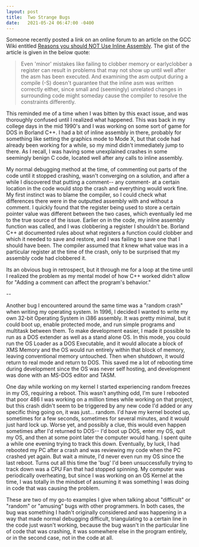 ```yaml
---
layout: post
title:  Two Strange Bugs
date:   2021-05-24 06:47:00 -0400
---
```


Someone recently posted a link on an online forum to an article on the GCC Wiki entitled [Reasons you should NOT Use Inline Assembly](https://gcc.gnu.org/wiki/DontUseInlineAsm). The gist of the article is given in the below quote:

> Even 'minor' mistakes like failing to clobber memory or earlyclobber a register can result in problems that may not show up until well after the asm has been executed. And examining the asm output during a compile (-S) doesn't guarantee that the inline asm was written correctly either, since small and (seemingly) unrelated changes in surrounding code might someday cause the compiler to resolve the constraints differently.

This reminded me of a time when I was bitten by this exact issue, and was thoroughly confused until I realized what happened. This was back in my college days in the mid 1990's and I was working on some sort of game for DOS in Borland C++. I had a bit of inline assembly in there, probably for something like setting the graphics mode to Mode X, but that code had already been working for a while, so my mind didn't immediately jump to there. As I recall, I was having some unexplained crashes in some seemingly benign C code, located well after any calls to inline assembly.

My normal debugging method at the time, of commenting out parts of the code until it stopped crashing, wasn't converging on a solution, and after a while I discovered that putting a comment-- any comment- at a certain location in the code would stop the crash and everything would work fine. My first instinct was to blame the compiler, so I could check what differences there were in the outputted assembly with and without a comment. I quickly found that the register being used to store a certain pointer value was different between the two cases, which eventually led me to the true source of the issue. Earlier on in the code, my inline assembly function was called, and I was clobbering a register I shouldn't be. Borland C++ at documented rules about what registers a function could clobber and which it needed to save and restore, and I was failing to save one that I should have been. The compiler assumed that it knew what value was in a particular register at the time of the crash, only to be surprised that my assembly code had clobbered it.

Its an obvious bug in retrospect, but it through me for a loop at the time until I realized the problem as my mental model of how C++ worked didn't allow for "Adding a comment can affect the program's behavior."

--

Another bug I encountered around the same time was a "random crash" when writing my operating system. In 1996, I decided I wanted to write my own 32-bit Operating System in i386 assembly. It was pretty minimal, but it could boot up, enable protected mode, and run simple programs and multitask between them. To make development easier, I made it possible to run as a DOS extender as well as a stand alone OS. In this mode, you could run the OS Loader as a DOS Executable, and it would allocate a block of XMS Memory and the OS would run entirely within that block of memory, leaving conventional memory untouched. Then when shutdown, it would return to real mode and return to DOS. This saved me a lot of rebooting time during development since the OS was never self hosting, and development was done with an MS-DOS editor and TASM.

One day while working on my kernel I started experiencing random freezes in my OS, requiring a reboot. This wasn't anything odd, I'm sure I rebooted that poor 486 I was working on a million times while working on that project, but this crash didn't seem to be triggered by any new code I'd added or any specific thing going on, it was just... random. I'd have my kernel booted up, sometimes for a few seconds, sometimes for several minutes, and it would just hard lock up. Worse yet, and possibly a clue, this would even happen sometimes after I'd returned to DOS-- I'd boot up DOS, enter my OS, quit my OS, and then at some point later the computer would hang. I spent quite a while one evening trying to track this down. Eventually, by luck, I had rebooted my PC after a crash and was reviewing my code when the PC crashed yet again. But wait a minute, I'd never even run my OS since the last reboot. Turns out all this time the 'bug' I'd been unsuccessfully trying to track down was a CPU Fan that had stopped spinning. My computer was periodically overheating, but since I was working on an OS Kernel at the time, I was totally in the mindset of assuming it was something I was doing in code that was causing the problem.

These are two of my go-to examples I give when talking about "difficult" or "random" or "amusing" bugs with other programmers. In both cases, the bug was something I hadn't originally considered and was happening in a way that made normal debugging difficult, triangulating to a certain line in the code just wasn't working, because the bug wasn't in the particular line of code that was crashing, it was somewhere else in the program entirely, or in the second case, not in the code at all.













